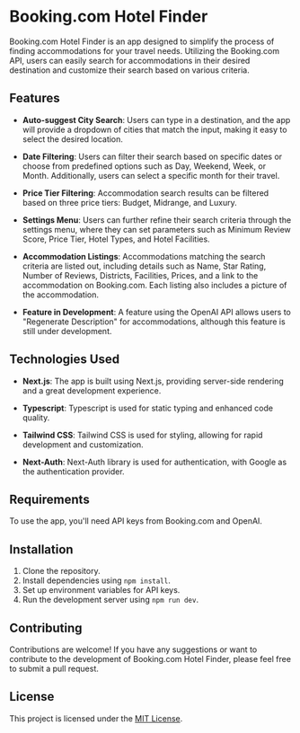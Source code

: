 # Booking.com Hotel Finder

Booking.com Hotel Finder is an app designed to simplify the process of finding accommodations for your travel needs. Utilizing the Booking.com API, users can easily search for accommodations in their desired destination and customize their search based on various criteria.

## Features

- **Auto-suggest City Search**: Users can type in a destination, and the app will provide a dropdown of cities that match the input, making it easy to select the desired location.

- **Date Filtering**: Users can filter their search based on specific dates or choose from predefined options such as Day, Weekend, Week, or Month. Additionally, users can select a specific month for their travel.

- **Price Tier Filtering**: Accommodation search results can be filtered based on three price tiers: Budget, Midrange, and Luxury.

- **Settings Menu**: Users can further refine their search criteria through the settings menu, where they can set parameters such as Minimum Review Score, Price Tier, Hotel Types, and Hotel Facilities.

- **Accommodation Listings**: Accommodations matching the search criteria are listed out, including details such as Name, Star Rating, Number of Reviews, Districts, Facilities, Prices, and a link to the accommodation on Booking.com. Each listing also includes a picture of the accommodation.

- **Feature in Development**: A feature using the OpenAI API allows users to "Regenerate Description" for accommodations, although this feature is still under development.

## Technologies Used

- **Next.js**: The app is built using Next.js, providing server-side rendering and a great development experience.

- **Typescript**: Typescript is used for static typing and enhanced code quality.

- **Tailwind CSS**: Tailwind CSS is used for styling, allowing for rapid development and customization.

- **Next-Auth**: Next-Auth library is used for authentication, with Google as the authentication provider.

## Requirements

To use the app, you'll need API keys from Booking.com and OpenAI.

## Installation

1. Clone the repository.
2. Install dependencies using `npm install`.
3. Set up environment variables for API keys.
4. Run the development server using `npm run dev`.

## Contributing

Contributions are welcome! If you have any suggestions or want to contribute to the development of Booking.com Hotel Finder, please feel free to submit a pull request.

## License

This project is licensed under the [MIT License](LICENSE).
